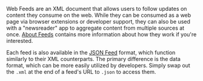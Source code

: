 Web Feeds are an XML document that allows users to follow updates on content they consume on the web. While they can be consumed as a web page via browser extensions or developer support, they can also be used with a "newsreader" app to aggregate content from multiple sources at once. [About Feeds](https://aboutfeeds.com/) contains more information about how they work if you're interested.

Each feed is also available in the [JSON Feed](https://www.jsonfeed.org/) format, which function similarly to their XML counterparts. The primary difference is the data format, which can be more easily utilized by developers. Simply swap out the `.xml` at the end of a feed's URL to `.json` to access them.
